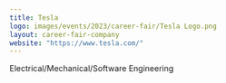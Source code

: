 ```yaml
---
title: Tesla
logo: images/events/2023/career-fair/Tesla Logo.png
layout: career-fair-company
website: "https://www.tesla.com/"
---
```


Electrical/Mechanical/Software Engineering
